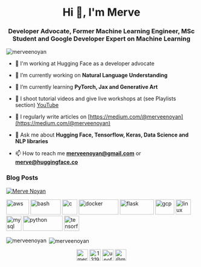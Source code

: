 <h1 align="center">Hi 👋, I'm Merve</h1>
<h3 align="center">Developer Advocate, Former Machine Learning Engineer, MSc Student and Google Developer Expert on Machine Learning</h3>

<p align="left"> <img src="https://komarev.com/ghpvc/?username=merveenoyan" alt="merveenoyan" /> </p>

- 🤗 I'm working at Hugging Face as a developer advocate

- 🔭 I’m currently working on **Natural Language Understanding**

- 🌱 I’m currently learning **PyTorch, Jax and Generative Art**

- 🎥 I shoot tutorial videos and give live workshops at (see Playlists section) [YouTube](https://www.youtube.com/playlist?list=PL-gZN-RzY2q-hjuOfZCggDprM0UYPv_oI)

- 📝 I regularly write articles on [https://medium.com/@merveenoyan](https://medium.com/@merveenoyan)

- 💬 Ask me about **Hugging Face, Tensorflow, Keras, Data Science and NLP libraries**

- 📫 How to reach me **merveenoyan@gmail.com** or **merve@huggingface.co**

### Blog Posts
<!-- BLOG-POST-LIST:START -->
[![Merve Noyan](https://github-readme-medium.vercel.app/?username=merveenoyan)](https://medium.com/@merveenoyan)
<!-- BLOG-POST-LIST:END -->

<p align="left"><img src="https://upload.wikimedia.org/wikipedia/commons/thumb/9/93/Amazon_Web_Services_Logo.svg/1024px-Amazon_Web_Services_Logo.svg.png" alt="aws" width="60" height="40"/> <img src="https://upload.wikimedia.org/wikipedia/commons/thumb/8/82/Gnu-bash-logo.svg/432px-Gnu-bash-logo.svg.png" alt="bash" width="80" height="40"/> <img src="https://upload.wikimedia.org/wikipedia/commons/thumb/1/18/C_Programming_Language.svg/760px-C_Programming_Language.svg.png" alt="c" width="40" height="40"/> <img src="https://upload.wikimedia.org/wikipedia/commons/thumb/4/4e/Docker_%28container_engine%29_logo.svg/1220px-Docker_%28container_engine%29_logo.svg.png" alt="docker" width="105" height="40"/> <img src="https://upload.wikimedia.org/wikipedia/commons/thumb/3/3c/Flask_logo.svg/1280px-Flask_logo.svg.png" alt="flask" width="90" height="40"/> <img src="https://seeklogo.com/images/G/google-cloud-logo-ADE788217F-seeklogo.com.png" alt="gcp" width="50" height="40"/> <img src="https://upload.wikimedia.org/wikipedia/commons/thumb/3/35/Tux.svg/1200px-Tux.svg.png" alt="linux" width="40" height="40"/> <img src="https://www.vectorlogo.zone/logos/mysql/mysql-official.svg" alt="mysql" width="40" height="40"/> <img src="https://upload.wikimedia.org/wikipedia/commons/thumb/f/f8/Python_logo_and_wordmark.svg/972px-Python_logo_and_wordmark.svg.png" alt="python" width="105" height="40"/> <img src="https://upload.wikimedia.org/wikipedia/commons/thumb/2/2d/Tensorflow_logo.svg/230px-Tensorflow_logo.svg.png" alt="tensorflow" width="40" height="40"/></p><p><img align="left" src="https://github-readme-stats.vercel.app/api/top-langs/?username=merveenoyan&layout=compact&hide=html" alt="merveenoyan" /></p>

<p>&nbsp;<img align="center" src="https://github-readme-stats.vercel.app/api?username=merveenoyan&show_icons=true" alt="merveenoyan" /></p>

<p align="center">
<a href="https://twitter.com/mervenoyann" target="blank"><img align="center" src="https://cdn.jsdelivr.net/npm/simple-icons@3.0.1/icons/twitter.svg" alt="mervenoyann" height="30" width="30" /></a>
<a href="https://stackoverflow.com/users/13198517" target="blank"><img align="center" src="https://cdn.jsdelivr.net/npm/simple-icons@3.0.1/icons/stackoverflow.svg" alt="13198517" height="30" width="30" /></a>
<a href="https://kaggle.com/unofficialmerve" target="blank"><img align="center" src="https://cdn.jsdelivr.net/npm/simple-icons@3.0.1/icons/kaggle.svg" alt="unofficialmerve" height="30" width="30" /></a>
<a href="https://medium.com/@merveenoyan" target="blank"><img align="center" src="https://cdn.jsdelivr.net/npm/simple-icons@3.0.1/icons/medium.svg" alt="@merveenoyan" height="30" width="30" /></a>
</p>
